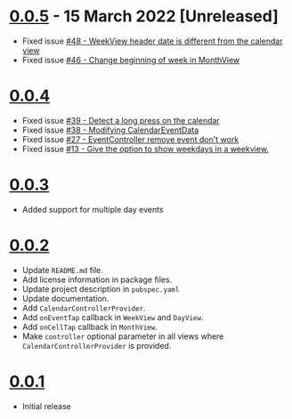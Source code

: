 # [0.0.5]() - 15 March 2022 [Unreleased]

- Fixed issue [#48 - WeekView header date is different from the calendar view](https://github.com/SimformSolutionsPvtLtd/flutter_calendar_view/issues/48)
- Fixed issue [#46 - Change beginning of week in MonthView](https://github.com/SimformSolutionsPvtLtd/flutter_calendar_view/issues/46)

# [0.0.4](https://github.com/SimformSolutionsPvtLtd/flutter_calendar_view/tree/0.0.4)

- Fixed issue [#39 - Detect a long press on the calendar](https://github.com/SimformSolutionsPvtLtd/flutter_calendar_view/issues/39)
- Fixed issue [#38 - Modifying CalendarEventData](https://github.com/SimformSolutionsPvtLtd/flutter_calendar_view/issues/38)
- Fixed issue [#27 - EventController remove event don't work](https://github.com/SimformSolutionsPvtLtd/flutter_calendar_view/issues/27)
- Fixed issue [#13 - Give the option to show weekdays in a weekview.](https://github.com/SimformSolutionsPvtLtd/flutter_calendar_view/issues/13)

# [0.0.3](https://github.com/SimformSolutionsPvtLtd/flutter_calendar_view/tree/0.0.3)

- Added support for multiple day events

# [0.0.2](https://github.com/SimformSolutionsPvtLtd/flutter_calendar_view/tree/0.0.2)

- Update `README.md` file.
- Add license information in package files.
- Update project description in `pubspec.yaml`
- Update documentation.
- Add `CalendarControllerProvider`.
- Add `onEventTap` callback in `WeekView` and `DayView`.
- Add `onCellTap` callback in `MonthView`.
- Make `controller` optional parameter in all views where `CalendarControllerProvider` is provided.

# [0.0.1](https://github.com/SimformSolutionsPvtLtd/flutter_calendar_view/tree/0.0.1)

- Initial release